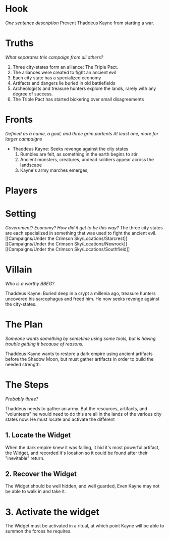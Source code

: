 # Hook
*One sentence description*
Prevent Thaddeus Kayne from starting a war.

# Truths
*What separates this campaign from all others?*
1. Three city-states form an alliance: The Triple Pact.
2. The alliances were created to fight an ancient evil
3. Each city state has a specialized economy
4. Artifacts and dangers lie buried in old battlefields
5. Archeologists and treasure hunters explore the lands, rarely with any degree of success. 
6. The Triple Pact has started bickering over small disagreements

# Fronts
*Defined as a name, a goal, and three grim portents*
*At least one, more for larger campaigns*
* Thaddeus Kayne: Seeks revenge against the city states
	1. Rumbles are felt, as something in the earth begins to stir
	2. Ancient monsters, creatures, undead soldiers appear across the landscape
	3. Kayne's army marches emerges, 

# Players

# Setting
*Government? Economy? How did it get to be this way?*
The three city states are each specialized in something that was used to fight the ancient evil. 
[[Campaigns/Under the Crimson Sky/Locations/Starcrest]]
[[Campaigns/Under the Crimson Sky/Locations/Newrock]]
[[Campaigns/Under the Crimson Sky/Locations/Southfield]]


# Villain
*Who is a worthy BBEG?*

Thaddeus Kayne: Buried deep in a crypt a millenia ago, treasure hunters uncovered his sarcophagus and freed him. He now seeks revenge against the city-states. 

# The Plan
*Someone wants something by sometime using some tools, but is having trouble getting it because of reasons.*

Thaddeus Kayne wants to restore a dark empire using ancient artifacts before the Shadow Moon, but must gather artifacts in order to build the needed strength. 

# The Steps
*Probably three?*

Thaddeus needs to gather an army. But the resources, artifacts, and "volunteers" he would need to do this are all in the lands of the various city states now. He must locate and activate the different 

## 1. Locate the Widget
When the dark empire knew it was falling, it hid it's most powerful artifact, the Widget, and recorded it's location so it could be found after their "inevitable" return. 

## 2. Recover the Widget
The Widget should be well hidden, and well guarded, Even Kayne may not be able to walk in and take it. 

# 3. Activate the widget
The Widget must be activated in a ritual, at which point Kayne will be able to summon the forces he requires. 